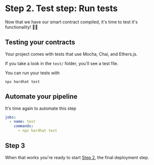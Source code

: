 # Step 2. Test step: Run tests

Now that we have our smart contract compiled, it's time to test it's functionality! 🕵️‍♂️

## Testing your contracts

Your project comes with tests that use Mocha, Chai, and Ethers.js.

If you take a look in the `test/` folder, you'll see a test file.

You can run your tests with 

```shell
npx hardhat test
```

## Automate your pipeline

It's time again to automate this step

```yaml
jobs:
  - name: test
    commands:
      - npx hardhat test
```

## Step 3

When that works you're ready to start [Step 2](./Step-2.md), the final deployment step.
